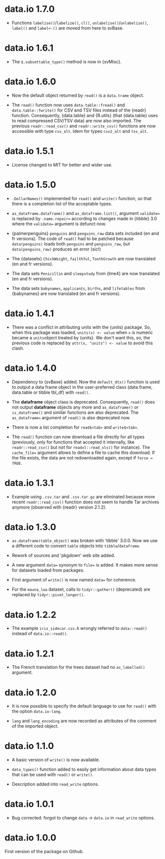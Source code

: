 # data.io 1.7.0

-   Functions `labelise()`/`labelize()`, `cl()`, `unlabelise()`/`unlabelize()`, `label()` and `label<-()` are moved from here to svBase.

# data.io 1.6.1

-   The `$.subsettable_type()` method is now in {svMisc}.

# data.io 1.6.0

-   Now the default object returned by `read()` is a `data.trame` object.

-   The `read()` function now uses `data.table::fread()` and `data.table::fwrite()` for CSV and TSV files instead of the {readr} function. Consequently, {data.table} and {R.utils} (that {data.table} uses to read compressed CSV/TSV data) are now also imported. The previous `readr::read_csv()` and `readr::write_csv()` functions are now accessible with type `csv_alt`. Idem for types `csv2_alt` and `tsv_alt`.

# data.io 1.5.1

-   License changed to MIT for better and wider use.

# data.io 1.5.0

-   `.DollarNames()` implemented for `read()` and `write()` function, so that there is a completion list of the acceptable types.

-   `as_dataframe.dataframe()` and `as_dataframe.list()`, argument `validate=` is replaced by `.name.repair=` according to changes made in {tibble} 3.0 where the `validate=` argument is defunct now.

-   {palmerpenguins} `penguins` and `penguins_raw` data sets included (en and fr versions). The code of `read()` had to be patched because `data(penguins)` loads both `penguins` and `penguins_raw`, but `data(penguins_raw)` produces an error (sic!)

-   The {datasets} `ChickWeight`, `failthful`, `ToothGrowth` are now translated (en and fr versions).

-   The data sets `Penicillin` and `sleepstudy` from {lme4} are now translated (en and fr versions).

-   The data sets `babynames`, `applicants`, `births`, and `lifetables` from {babynames} are now translated (en and fr versions).

# data.io 1.4.1

-   There was a conflict in attributing units with the {units} package. So, when this package was loaded, `units(x) <- value` when `x` is numeric became a `units`object treated by {units}. We don't want this, so, the previous code is replaced by `attr(x, "units") <- value` to avoid this clash.

# data.io 1.4.0

-   Dependency to {svBase} added. Now the `default_dtx()` function is used to output a data frame object in the user-preferred class (data.frame, data.table or tibble tbl_df) with `read()`.

-   The **dataframe** object class is deprecated. Consequently, `read()` does not output **dataframe** objects any more and `as_dataframe()` or `is_dataframe()` and similar functions are also deprecated. The `as_dataframe=` argument of `read()` is also deprecated now.

-   There is now a list completion for `read$<tab>` and `write$<tab>`.

-   The `read()` function can now download a file directly for all types (previously, only for functions that accepted it internally, like `readr::read_csv()` but not for `readxl::read_xls()` for instance). The `cache_file=` argument allows to define a file to cache this download. If the file exists, the data are not redownloaded again, except if `force = TRUE`.

# data.io 1.3.1

-   Example using `.csv.tar` and `.csv.tar.gz` are eliminated because more recent `readr::read_csv()` function does not seem to handle Tar archives anymore (observed with {readr} version 2.1.2).

# data.io 1.3.0

-   `as.dataframe(table_object)` was broken with 'tibble' 3.0.0. Now we use a different code to convert `table` objects into `tibble`/`dataframe`.

-   Rework of sources and 'pkgdown' web site added.

-   A new argument `data=` synonym to `file=` is added. It makes more sense for datasets loaded from packages.

-   First argument of `write()` is now named `data=` for coherence.

-   For the `mauna_loa` dataset, calls to `tidyr::gather()` (deprecated) are replaced by `tidyr::pivot_longer()`.

# data.io 1.2.2

-   The example `iris_sidecar.csv.R` wrongly referred to `data::read()` instead of `data.io::read()`.

# data.io 1.2.1

-   The French translation for the trees dataset had no `as_labelled()` argument.

# data.io 1.2.0

-   It is now possible to specify the default language to use for `read()` with the option `data.io-lang`.

-   `lang` and `lang_encoding` are now recorded as attributes of the comment of the imported object.

# data.io 1.1.0

-   A basic version of `write()` is now available.

-   `data_types()` function added to easily get information about data types that can be used with `read()` or `write()`.

-   Description added into `read_write` options.

# data.io 1.0.1

-   Bug corrected: forgot to change `data` -\> `data.io` in `read_write` options.

# data.io 1.0.0

First version of the package on Github.
